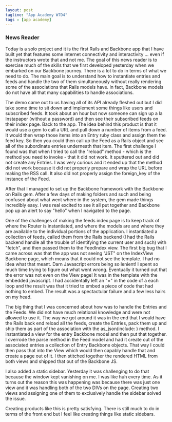 ```yaml
---
layout: post
tagline: "App Academy W7D4"
tags : [app academy]
---
```



### News Reader

Today is a solo project and it is the first Rails and Backbone app that I have built yet that features some internet connectivity and interactivity ... even if the instructors wrote that and not me. The goal of this news reader is to exercise much of the skills that we first developed yesterday when we embarked on our Backbone journey. There is a lot to do in terms of what we need to do. The main goal is to understand how to instantiate entries and feeds and handle the two of them simultaneously without really rendering some of the associations that Rails models have. In fact, Backbone models do not have all that many capabilities to handle associations.

The demo came out to us having all of its API already fleshed out but I did take some time to sit down and implement some things like users and subscribed feeds. It took about an hour but now someone can sign up a la Instapaper (without a password) and then see their subscribed feeds on their index page. Back to the app. The idea behind this product is that it would use a gem to call a URL and pull down a number of items from a feed. It would then wrap those items into an Entry ruby class and assign them the feed key. So then you could then call up the Feed as a Rails object and see all of the subordinate entries underneath that item. The first challenge I found was that when I tried to call the "reload" method - which is the method you need to invoke - that it did not work. It sputtered out and did not create any Entries. I was very curious and it ended up that the method did not work because it did not properly prepare and wrap the URL before making the RSS call. It also did not properly assign the foreign_key of the instance of the Feed.

After that I managed to set up the Backbone framework with the Backbone on Rails gem. After a few days of making folders and such and being confused about what went where in the system, the gem made things incredibly easy. I was real excited to see it all put together and Backbone pop up an alert to say "hello" when I navigated to the page.

One of the challenges of making the feeds index page is to keep track of where the Router is instantiated, and where the models are and where they are available to the individual portions of the application. I instantiated a collection of feeds, called them from the Rails backend (I had the Rails backend handle all the trouble of identifying the current user and such) with "fetch", and then passed them to the FeedIndex view. The first big bug that I came across was that the app was not seeing "JST" on the IndexView Backbone page, which means that it could not see the template. I had no idea what that meant. Darn Javascript errors being so lenient! I spent so much time trying to figure out what went wrong. Eventually it turned out that the error was not even on the View page! It was in the template with the embedded javascript. I had accidentally left an "=" in the code of a each loop and the result was that it tried to embed a piece of code that had nothing to embed. The result was a spectactular failure and a few less hairs on my head.

The big thing that I was concerned about how was to handle the Entries and the Feeds. We did not have much relational knowledge and were not allowed to use it. The way we got around it was in the end that I would have the Rails back end reload all the feeds, create the Entries, pack them up and ship them as part of the association with the as_json(include: ) method. I instantiated a view for the entry Backbone model and then put that together. I overrode the parse method in the Feed model and had it create out of the associated entries a collection of Entry Backbone objects. That way I could then pass that into the View which would then capably handle that and create a page out of it. I then stitched together the rendered HTML from both views and shipped that out of the Backbone JS.

I also added a static sidebar. Yesterday it was challenging to do that because the window kept vanishing on me. I was like huh every time. As it turns out the reason this was happening was because there was just one view and it was handling both of the two DIVs on the page. Creating two views and assigning one of them to exclusively handle the sidebar solved the issue.

Creating products like this is pretty satisfying. There is still much to do in terms of the front end but I feel like creating things like static sidebars.